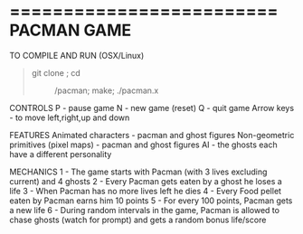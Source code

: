 =========================
PACMAN GAME
=========================

TO COMPILE AND RUN (OSX/Linux)
> git clone <repo>; cd <dir>/pacman; make; ./pacman.x

CONTROLS
P - pause game
N - new game (reset)
Q - quit game
Arrow keys - to move left,right,up and down

FEATURES
Animated characters - pacman and ghost figures
Non-geometric primitives (pixel maps) - pacman and ghost figures
AI - the ghosts each have a different personality

MECHANICS
1 - The game starts with Pacman (with 3 lives excluding current) and 4 ghosts
2 - Every Pacman gets eaten by a ghost he loses a life
3 - When Pacman has no more lives left he dies
4 - Every Food pellet eaten by Pacman earns him 10 points
5 - For every 100 points, Pacman gets a new life
6 - During random intervals in the game, Pacman is allowed to chase ghosts (watch for prompt) and gets a random bonus life/score
